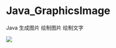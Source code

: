 # Java_GraphicsImage
Java 生成图片 绘制图片 绘制文字

![]("https://github.com/yicaifenchen8/Resource/blob/master/image/favor_code.jpg?raw=true")
